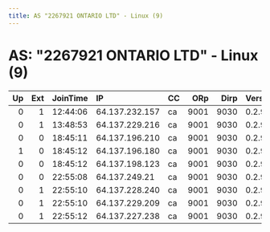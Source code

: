 ```yaml
---
title: AS "2267921 ONTARIO LTD" - Linux (9)
---
```


# AS: "2267921 ONTARIO LTD" - Linux (9)

|   Up |   Ext | JoinTime   | IP             | CC   |   ORp |   Dirp | Version   | Contact   | Nickname        |   eFamMembers |
|-----:|------:|:-----------|:---------------|:-----|------:|-------:|:----------|:----------|:----------------|--------------:|
|    0 |     1 | 12:44:06   | 64.137.232.157 | ca   |  9001 |   9030 | 0.2.9.10  | None      | Unnamed         |             1 |
|    0 |     1 | 13:48:53   | 64.137.229.216 | ca   |  9001 |   9030 | 0.2.9.10  | None      | Unnamed         |             1 |
|    0 |     0 | 18:45:11   | 64.137.196.210 | ca   |  9001 |   9030 | 0.2.9.10  | None      | FreedomIsntFree |             1 |
|    1 |     0 | 18:45:12   | 64.137.196.180 | ca   |  9001 |   9030 | 0.2.9.10  | None      | FreedomIsntFree |             1 |
|    0 |     0 | 18:45:12   | 64.137.198.123 | ca   |  9001 |   9030 | 0.2.9.10  | None      | FreedomIsntFree |             1 |
|    0 |     0 | 22:55:08   | 64.137.249.21  | ca   |  9001 |   9030 | 0.2.9.10  | None      | Unnamed         |             1 |
|    0 |     1 | 22:55:10   | 64.137.228.240 | ca   |  9001 |   9030 | 0.2.9.10  | None      | Unnamed         |             1 |
|    0 |     1 | 22:55:10   | 64.137.229.209 | ca   |  9001 |   9030 | 0.2.9.10  | None      | Unnamed         |             1 |
|    0 |     1 | 22:55:12   | 64.137.227.238 | ca   |  9001 |   9030 | 0.2.9.10  | None      | Unnamed         |             1 |
